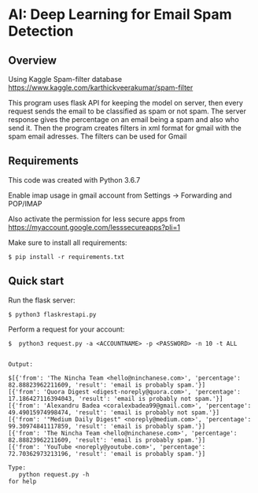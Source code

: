 AI: Deep Learning for Email Spam Detection
=======================================

Overview
------------
Using Kaggle Spam-filter database https://www.kaggle.com/karthickveerakumar/spam-filter

This program uses flask API for keeping the model on server, then every request sends the email to be classified as spam or not spam.
The server response gives the percentage on an email being a spam and also who send it.
Then the program creates filters in xml format for gmail with the spam email adresses.
The filters can be used for Gmail

Requirements
------------

This code was created with Python 3.6.7


Enable imap usage in gmail account from Settings -> Forwarding and POP/IMAP

Also activate the permission for less secure apps from https://myaccount.google.com/lesssecureapps?pli=1

Make sure to install all requirements:

    $ pip install -r requirements.txt


Quick start
-----------

Run the flask server:

    $ python3 flaskrestapi.py

Perform a request for your account:
    
    $  python3 request.py -a <ACCOUNTNAME> -p <PASSWORD> -n 10 -t ALL 

    
    Output:

    $[{'from': 'The Nincha Team <hello@ninchanese.com>', 'percentage': 82.88823962211609, 'result': 'email is probably spam.'}]
    [{'from': 'Quora Digest <digest-noreply@quora.com>', 'percentage': 17.186427116394043, 'result': 'email is probably not spam.'}]
    [{'from': 'Alexandru Badea <coralexbadea99@gmail.com>', 'percentage': 49.49015974998474, 'result': 'email is probably not spam.'}]
    [{'from': '"Medium Daily Digest" <noreply@medium.com>', 'percentage': 99.30974841117859, 'result': 'email is probably spam.'}]
    [{'from': 'The Nincha Team <hello@ninchanese.com>', 'percentage': 82.88823962211609, 'result': 'email is probably spam.'}]
    [{'from': 'YouTube <noreply@youtube.com>', 'percentage': 72.70362973213196, 'result': 'email is probably spam.'}]

    Type:
       python request.py -h 
    for help
